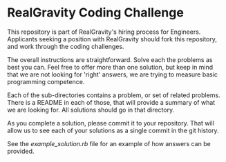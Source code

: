 # RealGravity Coding Challenge

This repository is part of RealGravity's hiring process for Engineers.
Applicants seeking a position with RealGravity should fork this
repository, and work through the coding challenges.

The overall instructions are straightforward.  Solve each the problems
as best you can.  Feel free to offer more than one solution, but keep
in mind that we are not looking for 'right' answers, we are trying to
measure basic programming competence.

Each of the sub-directories contains a problem, or set of related
problems.  There is a README in each of those, that will provide a
summary of what we are looking for.  All solutions should go in
that directory.

As you complete a solution, please commit it to your repository.
That will allow us to see each of your solutions as a single
commit in the git history.

See the *example_solution.rb* file for an example of how answers
can be provided.
